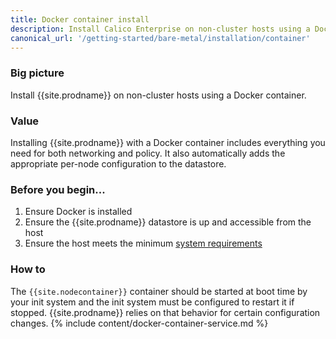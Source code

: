 ```yaml
---
title: Docker container install
description: Install Calico Enterprise on non-cluster hosts using a Docker container.
canonical_url: '/getting-started/bare-metal/installation/container'
---
```


### Big picture
Install {{site.prodname}} on non-cluster hosts using a Docker container.

### Value
Installing {{site.prodname}} with a Docker container includes everything you need for both networking and policy. It also automatically adds the appropriate per-node configuration to the datastore.

### Before you begin...

1. Ensure Docker is installed
1. Ensure the {{site.prodname}} datastore is up and accessible from the host
1. Ensure the host meets the minimum [system requirements](../requirements)

### How to

The `{{site.nodecontainer}}` container should be started at boot time by your init system and the init system must be configured to restart it if stopped. {{site.prodname}} relies on that behavior for certain configuration changes.
{% include content/docker-container-service.md %}


